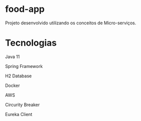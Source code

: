 # food-app

Projeto desenvolvido utilizando os conceitos de Micro-serviços.

# Tecnologias

Java 11

Spring Framework

H2 Database

Docker

AWS

Circurity Breaker

Eureka Client

